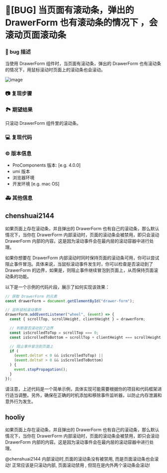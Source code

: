 # 🐛[BUG] 当页面有滚动条，弹出的 DrawerForm 也有滚动条的情况下 ，会滚动页面滚动条

### 🐛 bug 描述

当使用 DrawerForm 组件时，当页面有滚动条，弹出的 DrawerForm 也有滚动条的情况下，用鼠标滚动时页面上的滚动条也会滚动。

![image](https://github.com/ant-design/pro-components/assets/3368691/d3d42ea0-5ebe-4cd4-8482-36f2aee26202)

### 📷 复现步骤

<!--
清晰描述复现步骤，让别人也能看到问题，如果可能，尽量提供可执行代码，
如：https://codesandbox.io/ 在此处创建一个 codesandbox，方便我们更快的排查和复现问题
-->

### 🏞 期望结果

只滚动 DrawerForm 组件里的滚动条。

### 💻 复现代码

<!--
提供可复现的代码，仓库，或线上示例
-->

### © 版本信息

- ProComponents 版本: [e.g. 4.0.0]
- umi 版本
- 浏览器环境
- 开发环境 [e.g. mac OS]

### 🚑 其他信息

<!--
如截图等其他信息可以贴在这里
-->

## chenshuai2144

如果页面上存在滚动条，并且弹出的 DrawerForm 也有自己的滚动条，那么默认情况下，当你在 DrawerForm 内部滚动时，页面的滚动条会被禁用，即只会滚动 DrawerForm 内部的内容。这是因为滚动事件会在最内层的滚动容器中进行处理。

如果你想要在 DrawerForm 内部滚动时同时保持页面的滚动条可用，你可以尝试阻止事件冒泡。具体来说，当鼠标滚动事件发生时，你可以检查是否滚动到了 DrawerForm 的边界，如果是，则阻止事件继续冒泡到页面上，从而保持页面滚动条的功能。

以下是一个示例的代码片段，展示了如何实现该效果：

```javascript
// 获取 DrawerForm 的元素
const drawerForm = document.getElementById("drawer-form");

// 监听鼠标滚动事件
drawerForm.addEventListener("wheel", (event) => {
  const { scrollTop, scrollHeight, clientHeight } = drawerForm;

  // 判断是否滚动到了边界
  const isScrolledToTop = scrollTop === 0;
  const isScrolledToBottom = scrollTop + clientHeight === scrollHeight;

  // 阻止事件冒泡到页面上
  if (
    (event.deltaY < 0 && isScrolledToTop) ||
    (event.deltaY > 0 && isScrolledToBottom)
  ) {
    event.stopPropagation();
  }
});
```

请注意，上述代码是一个简单示例，具体实现可能需要根据你的项目和代码框架进行适当调整。另外，确保在正确的时机添加和移除事件监听器，以防止内存泄漏和意外行为发生。

## hooliy

如果页面上存在滚动条，并且弹出的 DrawerForm 也有自己的滚动条，那么默认情况下，当你在 DrawerForm 内部滚动时，页面的滚动条会被禁用，即只会滚动 DrawerForm 内部的内容。这是因为滚动事件会在最内层的滚动容器中进行处理。

@chenshuai2144 内部滚动时,页面的滚动条没有被禁用, 而是页面滚动条也会滚动! 正常应该是只滚动内部, 页面滚动禁用 , 但现在是内外两个滚动条会滚动!
